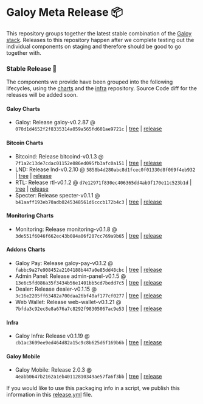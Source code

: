 # Galoy Meta Release 📦

This repository groups together the latest stable combination of the [Galoy stack](https://github.com/GaloyMoney/awesome-galoy#tech-components). 
Releases to this repository happen after we complete testing out the individual components on staging and therefore should be good to go together with.

### Stable Release 🎉

The components we provide have been grouped into the following lifecycles, using the [charts](https://github.com/GaloyMoney/charts) and the [infra](https://github.com/GaloyMoney/galoy-infra) repository. 
Source Code diff for the releases will be added soon.

#### Galoy Charts
- Galoy: Release galoy-v0.2.87 @ `070d1d4652f2f8335314a059a565fd601ae9721c` | [tree](https://github.com/GaloyMoney/charts/tree/070d1d4652f2f8335314a059a565fd601ae9721c/charts/galoy) | [release](https://github.com/GaloyMoney/charts/releases/tag/galoy-v0.2.87)

#### Bitcoin Charts
- Bitcoind: Release bitcoind-v0.1.3 @ `7f1a2c13de7cdac01152e086ed095fb3afc0a151` | [tree](https://github.com/GaloyMoney/charts/tree/7f1a2c13de7cdac01152e086ed095fb3afc0a151/charts/bitcoind) | [release](https://github.com/GaloyMoney/charts/releases/tag/bitcoind-v0.1.3)
- LND: Release lnd-v0.2.10 @ `5858b4d280abc8d1fcec0f01330d8f069f4eb932` | [tree](https://github.com/GaloyMoney/charts/tree/5858b4d280abc8d1fcec0f01330d8f069f4eb932/charts/lnd) | [release](https://github.com/GaloyMoney/charts/releases/tag/lnd-v0.2.10)
- RTL: Release rtl-v0.1.2 @ `d7e12971f830ec406365dd4ab9f170e11c523b1d` | [tree](https://github.com/GaloyMoney/charts/tree/d7e12971f830ec406365dd4ab9f170e11c523b1d/charts/rtl) | [release](https://github.com/GaloyMoney/charts/releases/tag/rtl-v0.1.2)
- Specter: Release specter-v0.1.1 @ `b41aaff193eb70adb0245348561d6cccb172b4c3` | [tree](https://github.com/GaloyMoney/charts/tree/b41aaff193eb70adb0245348561d6cccb172b4c3/charts/specter) | [release](https://github.com/GaloyMoney/charts/releases/tag/specter-v0.1.1)

#### Monitoring Charts
- Monitoring: Release monitoring-v0.1.8 @ `3de551f6046f662ec43b084a06f207cc769a9b65` | [tree](https://github.com/GaloyMoney/charts/tree/3de551f6046f662ec43b084a06f207cc769a9b65/charts/monitoring) | [release](https://github.com/GaloyMoney/charts/releases/tag/monitoring-v0.1.8)

#### Addons Charts
- Galoy Pay: Release galoy-pay-v0.1.2 @ `fabbc9a27e908452a2104188b447a0e85dd48cbc` | [tree](https://github.com/GaloyMoney/charts/tree/fabbc9a27e908452a2104188b447a0e85dd48cbc/charts/galoy-pay) | [release](https://github.com/GaloyMoney/charts/releases/tag/galoy-pay-v0.1.2)
- Admin Panel: Release admin-panel-v0.1.5 @ `13e6c5fd086a35f3434b56e1401bb5cd7bedd7c5` | [tree](https://github.com/GaloyMoney/charts/tree/13e6c5fd086a35f3434b56e1401bb5cd7bedd7c5/charts/admin-panel) | [release](https://github.com/GaloyMoney/charts/releases/tag/admin-panel-v0.1.5)
- Dealer: Release dealer-v0.1.15 @ `3c16e2205ff63482a700daa26bf40af177cf0277` | [tree](https://github.com/GaloyMoney/charts/tree/3c16e2205ff63482a700daa26bf40af177cf0277/charts/dealer) | [release](https://github.com/GaloyMoney/charts/releases/tag/dealer-v0.1.15)
- Web Wallet: Release web-wallet-v0.1.21 @ `7bfda3c92ec8e8a676a7c8292f98305067ac9e53` | [tree](https://github.com/GaloyMoney/charts/tree/7bfda3c92ec8e8a676a7c8292f98305067ac9e53/charts/web_wallet) | [release](https://github.com/GaloyMoney/charts/releases/tag/web-wallet-v0.1.21)

#### Infra

- Galoy Infra: Release v0.1.19 @ `cb1ac3699ee9ed464d82a15c9c8b625d6f169b6b` | [tree](https://github.com/GaloyMoney/galoy-infra/tree/cb1ac3699ee9ed464d82a15c9c8b625d6f169b6b) | [release](https://github.com/GaloyMoney/galoy-infra/releases/tag/v0.1.19)

#### Galoy Mobile

- Galoy Mobile: Release 2.0.3 @ `4eabb0647b2162a1eb40112810349ae57fa6f3bb` | [tree](https://github.com/GaloyMoney/galoy-mobile/tree/4eabb0647b2162a1eb40112810349ae57fa6f3bb) | [release](https://github.com/GaloyMoney/galoy-mobile/releases/tag/2.0.3)

If you would like to use this packaging info in a script, we publish this information in this [release.yml](./release.yml) file.

